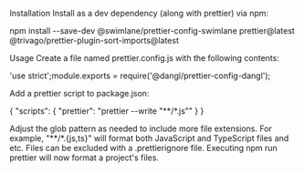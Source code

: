 Installation
Install as a dev dependency (along with prettier) via npm:


npm install --save-dev @swimlane/prettier-config-swimlane prettier@latest @trivago/prettier-plugin-sort-imports@latest
 
Usage
Create a file named prettier.config.js with the following contents:


'use strict';module.exports = require('@dangl/prettier-config-dangl');
 
Add a prettier script to package.json:


{
  "scripts": {
    "prettier": "prettier --write \"**/*.js\""
  }
}
 
Adjust the glob pattern as needed to include more file extensions. For example, \"**/*.{js,ts}\" will format both JavaScript and TypeScript files and etc. Files can be excluded with a .prettierignore file.
Executing npm run prettier will now format a project's files.
